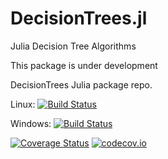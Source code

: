 # DecisionTrees.jl
Julia Decision Tree Algorithms

This package is under development

DecisionTrees Julia package repo.



Linux: [![Build Status](https://travis-ci.org/JuliaLang/DecisionTrees.jl.svg?branch=master)](https://travis-ci.org/JuliaLang/DecisionTrees.jl)

Windows: [![Build Status](https://ci.appveyor.com/api/projects/status/github/JuliaLang/DecisionTrees.jl?branch=master&svg=true)](https://ci.appveyor.com/project/tkelman/DecisionTrees-jl/branch/master)

[![Coverage Status](https://coveralls.io/repos/JuliaLang/DecisionTrees.jl/badge.svg?branch=master)](https://coveralls.io/r/JuliaLang/DecisionTrees.jl?branch=master)
[![codecov.io](http://codecov.io/github/JuliaLang/DecisionTrees.jl/coverage.svg?branch=master)](http://codecov.io/github/JuliaLang/DecisionTrees.jl?branch=master)
